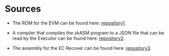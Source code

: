 # Sources

- The ROM for the EVM can be found here: [repository1](https://github.com/0xPolygonHermez/zkevm-rom). 

- A compiler that compiles the zkASM program to a JSON file that can be read by the 
Executor can be found here: [repository2](https://github.com/0xPolygonHermez/zkasmcom).

- The assembly for the EC Recover can be found here: [repository3](https://github.com/0xPolygonHermez/zk_ecrecover). 